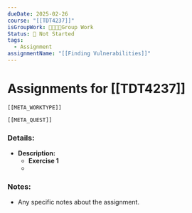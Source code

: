```yaml
---
dueDate: 2025-02-26
course: "[[TDT4237]]"
isGroupWork: 👨‍👩‍👧‍👦Group Work
Status: 🛑 Not Started
tags:
  - Assignment
assignmentName: "[[Finding Vulnerabilities]]"
---
```


# Assignments for [[TDT4237]]
```meta-bind-embed
[[META_WORKTYPE]]
```
```meta-bind-embed
[[META_QUEST]]
```
### Details:
- **Description:**
  - **Exercise 1**
  - 

### Notes:
- Any specific notes about the assignment.